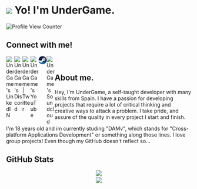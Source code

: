 # <img src="https://media.giphy.com/media/hvRJCLFzcasrR4ia7z/giphy.gif" width=25> Yo! I'm UnderGame.
![Profile View Counter](https://komarev.com/ghpvc/?username=xUnderGame)

## Connect with me!
<a href="#">
  <img align="left" alt="UnderGame's LinkedIN" width="22px" src="https://raw.githubusercontent.com/peterthehan/peterthehan/master/assets/linkedin.svg" />
</a>
<a href="https://discordapp.com/channels/@me/UnderGame#4540/">
  <img align="left" alt="UnderGame's Discord" width="22px" src="https://raw.githubusercontent.com/peterthehan/peterthehan/master/assets/discord.svg" />
</a>
<a href="https://twitter.com/xUnderGame">
  <img align="left" alt="UnderGame | Twitter" width="22px" src="https://raw.githubusercontent.com/peterthehan/peterthehan/master/assets/twitter.svg" />
</a>
<a href="https://www.youtube.com/channel/c/UnderGame">
  <img align="left" alt="UnderGame's YouTube" width="22px" src="https://github.com/peterthehan/peterthehan/blob/main/assets/youtube.svg" />
</a>
<a href="https://steamcommunity.com/id/undergame"> 
  <img align="left" alt="UnderGame's Steam" width="22px" src="https://github.com/itsmeshibintmz/itsmeshibintmz/blob/main/icons/steam-icon-14883.png" />
</a>
<a href="https://soundcloud.com/undergame">
  <img align="left" alt="UnderGame's Soundcloud" width="22px" src="https://github.com/rahuldkjain/github-profile-readme-generator/blob/master/src/images/icons/Social/soundcloud.svg" />
</a><br>

## About me.
Hey, I'm UnderGame, a self-taught developer with many skills from Spain. I have a passion for developing projects that require a lot of critical thinking and creative ways to attack a problem. I take pride, and assure of the quality in every project I start and finish.

I'm 18 years old and im currently studing "DAMv", which stands for "Cross-platform Applications Development" or something along those lines.
I love group projects! Even though my GitHub doesn't reflect so...

## GitHub Stats
<div align=center href="https://github.com/anuraghazra/github-readme-stats">
    <img src="https://github-readme-stats.vercel.app/api?username=xUnderGame&show_icons=true&theme=react-dark"><br>
  <img src="https://github-readme-stats.vercel.app/api/top-langs/?username=xUnderGame&theme=blue-green">
 </div>
